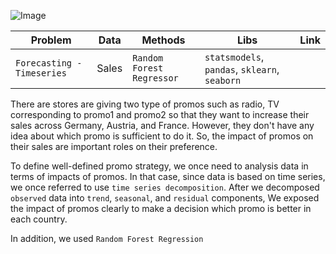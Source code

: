 ![Image](https://cdn-images-1.medium.com/max/1600/1*QHB8AhRSDDKpCV1WU1xFag.png)

|__Problem__|__Data__|__Methods__|__Libs__|__Link__|
|-|-|-|-|-|
|`Forecasting - Timeseries`|Sales|`Random Forest Regressor`|`statsmodels`, `pandas`, `sklearn`, `seaborn`|

There are stores are giving two type of promos such as radio, TV corresponding to promo1 and promo2 so that they want to increase their sales across Germany, Austria, and France. However, they don't have any idea about which promo is sufficient to do it. So, the impact of promos on their sales are important roles on their preference.

To define well-defined promo strategy, we once need to analysis data in terms of impacts of promos. In that case, since data is based on time series, we once referred to use  `time series decomposition`. After we decomposed `observed` data into `trend`, `seasonal`, and `residual` components, We exposed the impact of promos clearly to make a decision which promo is better in each country.

In addition, we used `Random Forest Regression`
